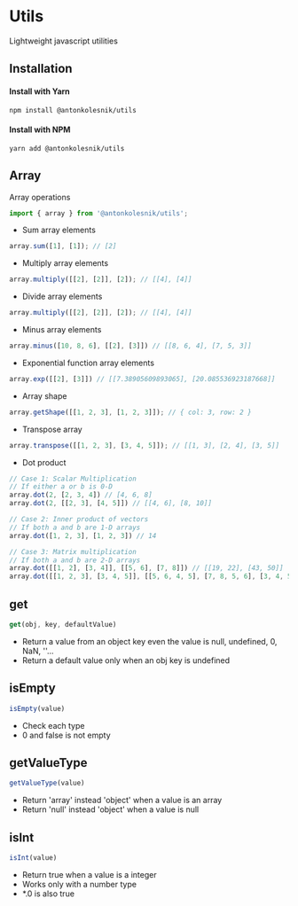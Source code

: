 # Utils
Lightweight javascript utilities

## Installation

#### Install with Yarn
```
npm install @antonkolesnik/utils
```
#### Install with NPM
```
yarn add @antonkolesnik/utils
```

## Array
Array operations
```js
import { array } from '@antonkolesnik/utils';
```

* Sum array elements
```js
array.sum([1], [1]); // [2]
```

* Multiply array elements
```js
array.multiply([[2], [2]], [2]); // [[4], [4]]
```

* Divide array elements
```js
array.multiply([[2], [2]], [2]); // [[4], [4]]
```

* Minus array elements
```js
array.minus([10, 8, 6], [[2], [3]]) // [[8, 6, 4], [7, 5, 3]]
```

* Exponential function array elements
```js
array.exp([[2], [3]]) // [[7.38905609893065], [20.085536923187668]]
```

* Array shape
```js
array.getShape([[1, 2, 3], [1, 2, 3]]); // { col: 3, row: 2 }
```

* Transpose array
```js
array.transpose([[1, 2, 3], [3, 4, 5]]); // [[1, 3], [2, 4], [3, 5]]
```

* Dot product
```js
// Case 1: Scalar Multiplication
// If either a or b is 0-D
array.dot(2, [2, 3, 4]) // [4, 6, 8]
array.dot(2, [[2, 3], [4, 5]]) // [[4, 6], [8, 10]]

// Case 2: Inner product of vectors
// If both a and b are 1-D arrays
array.dot([1, 2, 3], [1, 2, 3]) // 14

// Case 3: Matrix multiplication
// If both a and b are 2-D arrays
array.dot([[1, 2], [3, 4]], [[5, 6], [7, 8]]) // [[19, 22], [43, 50]]
array.dot([[1, 2, 3], [3, 4, 5]], [[5, 6, 4, 5], [7, 8, 5, 6], [3, 4, 5, 6]]) // [[28, 34, 29, 35], [58, 70, 57, 69]]
```


## get
```js
get(obj, key, defaultValue)
```
  * Return a value from an object key even the value is null, undefined, 0, NaN, ''...
  * Return a default value only when an obj key is undefined


## isEmpty
```js
isEmpty(value)
```
  * Check each type
  * 0 and false is not empty


## getValueType
```js
getValueType(value)
```
  * Return 'array' instead 'object' when a value is an array
  * Return 'null' instead 'object' when a value is null

## isInt
```js
isInt(value)
```
  * Return true when a value is a integer
  * Works only with a number type
  * *.0 is also true